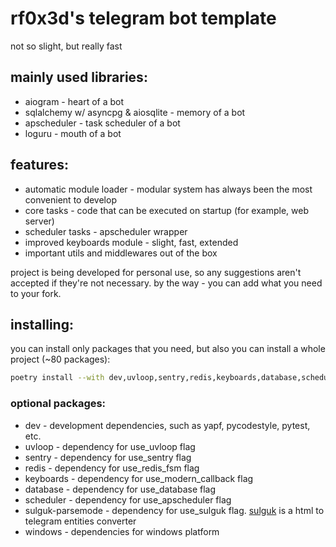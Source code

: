 # rf0x3d's telegram bot template
not so slight, but really fast

## mainly used libraries:
* aiogram - heart of a bot
* sqlalchemy w/ asyncpg & aiosqlite - memory of a bot
* apscheduler - task scheduler of a bot
* loguru - mouth of a bot

## features:
* automatic module loader - modular system has always been the most convenient to develop
* core tasks - code that can be executed on startup (for example, web server)
* scheduler tasks - apscheduler wrapper
* improved keyboards module - slight, fast, extended
* important utils and middlewares out of the box

project is being developed for personal use, so any suggestions aren't accepted if they're not necessary. by the way - you can add what you need to your fork.

## installing:
you can install only packages that you need, but also you can install a whole project (~80 packages):
```sh
poetry install --with dev,uvloop,sentry,redis,keyboards,database,scheduler,sulguk-parsemode
```

### optional packages:
* dev - development dependencies, such as yapf, pycodestyle, pytest, etc.
* uvloop - dependency for use_uvloop flag
* sentry - dependency for use_sentry flag
* redis - dependency for use_redis_fsm flag
* keyboards - dependency for use_modern_callback flag
* database - dependency for use_database flag
* scheduler - dependency for use_apscheduler flag
* sulguk-parsemode - dependency for use_sulguk flag. [sulguk](https://github.com/Tishka17/sulguk) is a html to telegram entities converter
* windows - dependencies for windows platform
